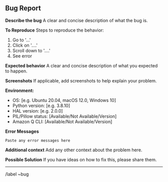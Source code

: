 ## Bug Report

**Describe the bug**
A clear and concise description of what the bug is.

**To Reproduce**
Steps to reproduce the behavior:
1. Go to '...'
2. Click on '....'
3. Scroll down to '....'
4. See error

**Expected behavior**
A clear and concise description of what you expected to happen.

**Screenshots**
If applicable, add screenshots to help explain your problem.

**Environment:**
- OS: [e.g. Ubuntu 20.04, macOS 12.0, Windows 10]
- Python version: [e.g. 3.8.10]
- HAL version: [e.g. 2.0.0]
- PIL/Pillow status: [Available/Not Available/Version]
- Amazon Q CLI: [Available/Not Available/Version]

**Error Messages**
```
Paste any error messages here
```

**Additional context**
Add any other context about the problem here.

**Possible Solution**
If you have ideas on how to fix this, please share them.

---
/label ~bug
